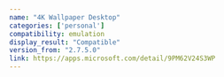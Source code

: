 ```yaml
---
name: "4K Wallpaper Desktop"
categories: ['personal']
compatibility: emulation
display_result: "Compatible"
version_from: "2.7.5.0"
link: https://apps.microsoft.com/detail/9PM62V24S3WP
---
```

